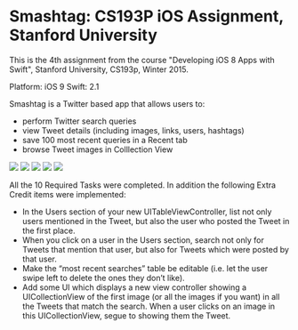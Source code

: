 # Smashtag: CS193P iOS Assignment, Stanford University

This is the 4th assignment from the course "Developing iOS 8 Apps with Swift", Stanford University, CS193p, Winter 2015.

Platform: iOS 9
Swift: 2.1

Smashtag is a Twitter based app that allows users to:

- perform Twitter search queries
- view Tweet details (including images, links, users, hashtags)
- save 100 most recent queries in a Recent tab
- browse Tweet images in Colllection View

![](https://raw.githubusercontent.com/sanjibahmad/Smashtag/master/screenshots/01-tweets-table-v02.png)
![](https://raw.githubusercontent.com/sanjibahmad/Smashtag/master/screenshots/02-images-collection-v02.png)
![](https://raw.githubusercontent.com/sanjibahmad/Smashtag/master/screenshots/03-recent-tweets.jpg)
![](https://raw.githubusercontent.com/sanjibahmad/Smashtag/master/screenshots/04-mentions.jpg)
![](https://raw.githubusercontent.com/sanjibahmad/Smashtag/master/screenshots/05-image-details.jpg)

All the 10 Required Tasks were completed. In addition the following Extra Credit items were implemented:

- In the Users section of your new UITableViewController, list not only users mentioned in the Tweet, but also the user who posted the Tweet in the first place.
- When you click on a user in the Users section, search not only for Tweets that mention that user, but also for Tweets which were posted by that user.
- Make the “most recent searches” table be editable (i.e. let the user swipe left to delete the ones they don’t like).
- Add some UI which displays a new view controller showing a UICollectionView of the first image (or all the images if you want) in all the Tweets that match the search. When a user clicks on an image in this UICollectionView, segue to showing them the Tweet.
